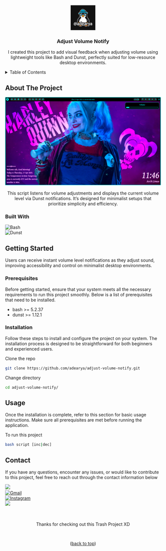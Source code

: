 <a name="readme-top"></a>

<!-- adjust-volume-notify -->
<br />

<div align="center">

<img src="https://raw.githubusercontent.com/adearya/adjust-volume-notify/HEAD/raw/images/github_user_logo.jpeg" alt="Github User Logo" width="80" height="80">

<h3 align="center">Adjust Volume Notify</h3>
    <p align="center">
        I created this project to add visual feedback when adjusting volume using lightweight tools like Bash and Dunst, perfectly suited for low-resource desktop environments.
    </p>
</div>

<!-- TABLE OF CONTENTS -->
<details>
    <summary>Table of Contents</summary>
    <ol>
        <li>
            <a href="#about-the-project">About The Project</a>
            <ul>
                <li><a href="#built-with">Built With</a></li>
            </ul>
        </li>
        <li>
            <a href="#getting-started">Getting Started</a>
            <ul>
                <li><a href="#prerequisites">Prerequisites</a></li>
                <li><a href="#installation">Installation</a></li>
            </ul>
        </li>
        <li><a href="#usage">Usage</a></li>
        <li><a href="#contact">Contact</a></li>
    </ol>
</details>


## About The Project

![App Screenshot](https://raw.githubusercontent.com/adearya/adjust-volume-notify/HEAD/raw/images/desktop_screenshot.png)

<p align="center">
    This script listens for volume adjustments and displays the current volume level via Dunst notifications. It’s designed for minimalist setups that prioritize simplicity and efficiency.
</p>

### Built With
![Bash](https://img.shields.io/badge/Bash-4EAA25?logo=gnubash&logoColor=fff) <br />
![Dunst](https://img.shields.io/badge/Dunst-ffffff?logo=freedesktopdotorg&style=flat&color=777777&logoColor=ffffff)<br />
<!-- add_built_with -->


## Getting Started

<p>
    Users can receive instant volume level notifications as they adjust sound, improving accessibility and control on minimalist desktop environments.
</p>

### Prerequisites
<p>Before getting started, ensure that your system meets all the necessary requirements to run this project smoothly. Below is a list of prerequisites that need to be installed.</p>

<ul>
    <li>bash >= 5.2.37</li>
    <li>dunst >= 1.12.1</li>
    <!-- add_prerequisites -->
</ul>

### Installation
<p>Follow these steps to install and configure the project on your system. The installation process is designed to be straightforward for both beginners and experienced users.</p>

Clone the repo
```sh
git clone https://github.com/adearya/adjust-volume-notify.git
```
Change directory
```sh
cd adjust-volume-notify/
```
<!-- add_installation -->


## Usage

<p>Once the installation is complete, refer to this section for basic usage instructions. Make sure all prerequisites are met before running the application.</p>


To run this project
```sh
bash script [inc|dec]
```
<!-- add_usage -->


## Contact

<p>If you have any questions, encounter any issues, or would like to contribute to this project, feel free to reach out through the contact information below</p>

<div>
    <a href="https://linkedin.com/in/ade-arya-bimantara">
        <img src="https://img.shields.io/badge/linkedin-%230077B5.svg?style=for-the-badge&logo=linkedin&logoColor=white">
    </a>
</div>
<div>
    <a href="mailto:ade.aryabimantara@gmail.com">
        <img src="https://img.shields.io/badge/Gmail-D14836?style=for-the-badge&logo=gmail&logoColor=white" alt="Gmail" />
    </a>
</div>
<div>
    <a href="https://www.instagram.com/adearyabmtra">
        <img src="https://img.shields.io/badge/Instagram-%23E4405F.svg?style=for-the-badge&logo=Instagram&logoColor=white" alt="Instagram" />
    </a>
</div>
<div>
    <a href="https://t.me/adearyabimantara">
        <img src="https://img.shields.io/badge/Telegram-2CA5E0?style=for-the-badge&logo=telegram&logoColor=white">
    </a>
</div>

<br />
<br />

<p align="center">Thanks for checking out this Trash Project XD</p>

<br />

<p align="center">(<a href="#readme-top">back to top</a>)</p>
